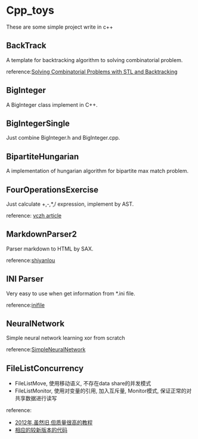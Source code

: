 # Cpp_toys
These are some simple project write in c++


## BackTrack
A template for backtracking algorithm to solving combinatorial problem.

reference:[Solving Combinatorial Problems with STL and Backtracking](http://www.drdobbs.com/cpp/solving-combinatorial-problems-with-stl/184401194)

## BigInteger
A BigInteger class implement in C++.

## BigIntegerSingle
Just combine BigInteger.h and BigInteger.cpp.

## BipartiteHungarian
A implementation of hungarian algorithm for bipartite max
match problem.


## FourOperationsExercise
Just calculate +,-,*,/ expression, implement by AST.

reference:
[vczh article](http://www.cppblog.com/vczh/archive/2008/06/15/53373.html)

## MarkdownParser2
Parser markdown to HTML by SAX.

reference:[shiyanlou](https://www.shiyanlou.com/courses/569)

## INI Parser
Very easy to use when get information from \*.ini file.

reference:[inifile](https://github.com/Winnerhust/inifile2)

## NeuralNetwork
Simple neural network learning xor from scratch

reference:[SimpleNeuralNetwork](https://github.com/huangzehao/SimpleNeuralNetwork)

## FileListConcurrency

* FileListMove, 使用移动语义, 不存在data share的并发模式
* FileListMonitor, 使用对变量的引用, 加入互斥量, Monitor模式, 保证正常的对共享数据进行读写

reference:
* [2012年,虽然旧,但质量很高的教程](https://www.youtube.com/playlist?list=PL1835A90FC78FF8BE)
* [相应的较新版本的代码](https://github.com/BartoszMilewski/Concurrency)
